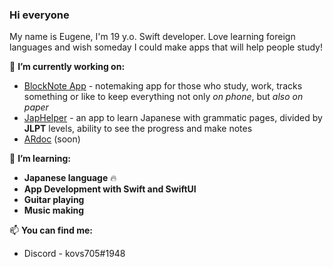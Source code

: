 ### Hi everyone

My name is Eugene, I'm 19 y.o. Swift developer. Love learning foreign languages and wish someday I could make apps that will help people study!

🔭 **I’m currently working on:**
 - [BlockNote App](https://github.com/kovs705/BlockNote-app) - notemaking app for those who study, work, tracks something or like to keep everything not only _on phone_, but _also on paper_
 - [JapHelper](https://github.com/kovs705/JapHelper) - an app to learn Japanese with grammatic pages, divided by **JLPT** levels, ability to see the progress and make notes
 - [ARdoc](https://github.com/kovs705/ARdoc) (soon)

🌱 **I’m learning:**
- **Japanese language** 🔥
- **App Development with Swift and SwiftUI**
- **Guitar playing**
- **Music making**

📫 **You can find me:**
 - Discord - kovs705#1948
